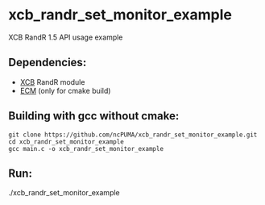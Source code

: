 # xcb_randr_set_monitor_example
XCB RandR 1.5 API usage example

## Dependencies:
* [XCB](https://gitlab.freedesktop.org/xorg/lib/libxcb) RandR module
* [ECM](https://invent.kde.org/frameworks/extra-cmake-modules) (only for cmake build)

## Building with gcc without cmake:
```
git clone https://github.com/ncPUMA/xcb_randr_set_monitor_example.git
cd xcb_randr_set_monitor_example
gcc main.c -o xcb_randr_set_monitor_example
```
    
## Run:
./xcb_randr_set_monitor_example
